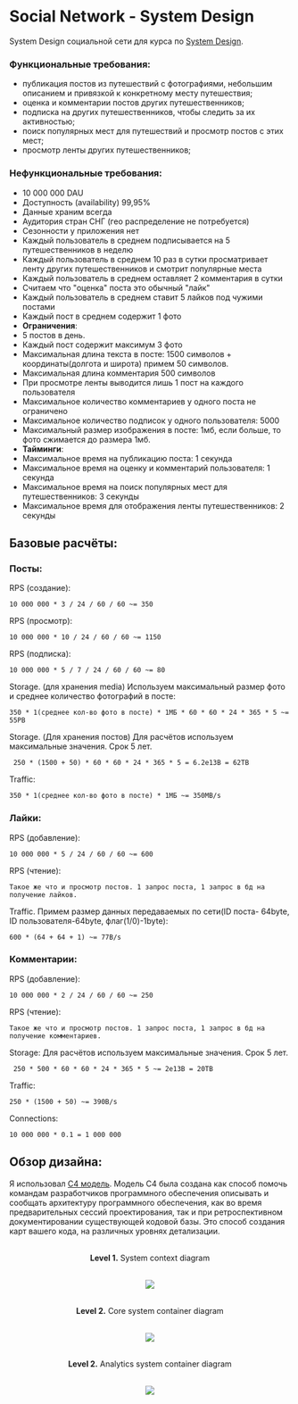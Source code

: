 # Social Network - System Design

System Design социальной сети для курса по [System Design](https://balun.courses/courses/system_design).


### Функциональные требования:
- публикация постов из путешествий с фотографиями, небольшим описанием и привязкой к конкретному месту путешествия;
- оценка и комментарии постов других путешественников;
- подписка на других путешественников, чтобы следить за их активностью;
- поиск популярных мест для путешествий и просмотр постов с этих мест;
- просмотр ленты других путешественников;


### Нефункциональные требования:
- 10 000 000 DAU
- Доступность (availability) 99,95%
- Данные храним всегда
- Аудитория стран СНГ (гео распределение не потребуется)
- Сезонности у приложения нет
- Каждый пользователь в среднем подписывается на 5 путешественников в неделю 
- Каждый пользователь в среднем 10 раз в сутки просматривает ленту других путешественников и смотрит популярные места
- Каждый пользователь в среднем оставляет 2 комментария в сутки
- Считаем что "оценка" поста это обычный "лайк"
- Каждый пользователь в среднем ставит 5 лайков под чужими постами
- Каждый пост в среднем содержит 1 фото
- <b>Ограничения</b>:
- 5 постов в день.
- Каждый пост содержит максимум 3 фото
- Максимальная длина текста в посте: 1500 символов + координаты(долгота и широта) примем 50 символов.
- Максимальная длина комментария 500 символов
- При просмотре ленты выводится лишь 1 пост на каждого пользователя
- Максимальное количество комментариев у одного поста не ограничено
- Максимальное количество подписок у одного пользователя: 5000
- Максимальный размер изображения в посте: 1мб, если больше, то фото сжимается до размера 1мб.
- <b>Тайминги</b>:
- Максимальное время на публикацию поста: 1 секунда
- Максимальное время на оценку и комментарий пользователя: 1 секунда
- Максимальное время на поиск популярных мест для путешественников: 3 секунды
- Максимальное время для отображения ленты путешественников: 2 секунды

## Базовые расчёты:

### Посты:
RPS (создание):

    10 000 000 * 3 / 24 / 60 / 60 ~= 350

RPS (просмотр):

    10 000 000 * 10 / 24 / 60 / 60 ~= 1150


RPS (подписка):

    10 000 000 * 5 / 7 / 24 / 60 / 60 ~= 80

Storage. (для хранения media) Используем максимальный размер фото и среднее количество фотографий в посте:
    
    350 * 1(среднее кол-во фото в посте) * 1МБ * 60 * 60 * 24 * 365 * 5 ~= 55PB

Storage. (Для хранения постов) Для расчётов используем максимальные значения. Срок 5 лет.
    
     250 * (1500 + 50) * 60 * 60 * 24 * 365 * 5 = 6.2e13B = 62TB


Traffic: 

    350 * 1(среднее кол-во фото в посте) * 1МБ ~= 350MB/s


### Лайки:
RPS (добавление):

    10 000 000 * 5 / 24 / 60 / 60 ~= 600

RPS (чтение):
    
    Такое же что и просмотр постов. 1 запрос поста, 1 запрос в бд на получение лайков.

Traffic. Примем размер данных передаваемых по сети(ID поста- 64byte, ID пользователя-64byte, флаг(1/0)-1byte):

    600 * (64 + 64 + 1) ~= 77B/s

### Комментарии:
RPS (добавление):

    10 000 000 * 2 / 24 / 60 / 60 ~= 250

RPS (чтение):

    Такое же что и просмотр постов. 1 запрос поста, 1 запрос в бд на получение комментариев.

Storage:
    Для расчётов используем максимальные значения. Срок 5 лет.
    
     250 * 500 * 60 * 60 * 24 * 365 * 5 ~= 2e13B = 20TB


Traffic:

    250 * (1500 + 50) ~= 390B/s


Connections:
    
    10 000 000 * 0.1 = 1 000 000


## Обзор дизайна:
Я использовал [C4 модель](https://c4model.com/). Модель C4 была создана как способ
помочь командам разработчиков программного обеспечения описывать и сообщать архитектуру программного обеспечения, как во время предварительных сессий проектирования, так и при ретроспективном
документировании существующей кодовой базы. Это способ создания карт вашего кода,
на различных уровнях детализации.


<p align="center">
    </br><b>Level 1.</b> System context diagram</br></br>
</p>

<p align="center">
  <img src="images/diagrams/context.svg" />
</p>

<p align="center">
    </br><b>Level 2.</b> Core system container diagram</br></br>
</p> 

<p align="center">
  <img src="images/diagrams/containers/core_system.svg" />
</p>

<p align="center">
    </br><b>Level 2.</b> Analytics system container diagram</br></br>
</p> 

<p align="center">
  <img src="images/diagrams/containers/analytics_system.svg" />
</p>